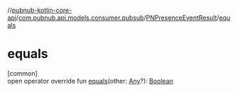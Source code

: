 //[pubnub-kotlin-core-api](../../../index.md)/[com.pubnub.api.models.consumer.pubsub](../index.md)/[PNPresenceEventResult](index.md)/[equals](equals.md)

# equals

[common]\
open operator override fun [equals](equals.md)(other: [Any](https://kotlinlang.org/api/core/kotlin-stdlib/kotlin/-any/index.html)?): [Boolean](https://kotlinlang.org/api/core/kotlin-stdlib/kotlin/-boolean/index.html)
